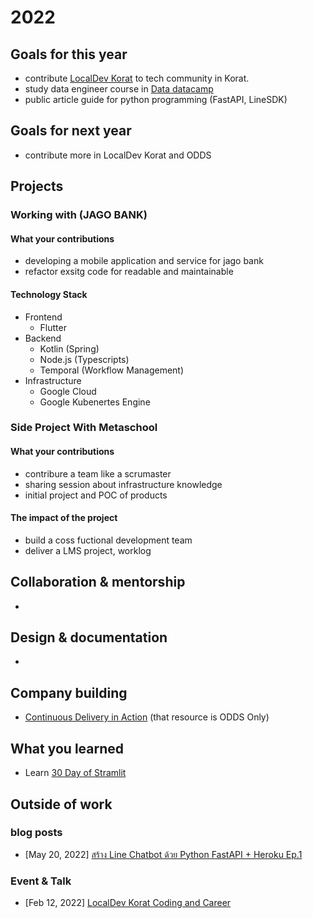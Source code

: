 # 2022
## Goals for this year

* contribute [LocalDev Korat](https://www.facebook.com/localdev.korat) to tech community in Korat.
* study data engineer course in [Data datacamp](https://www.datacamp.com/)
* public article guide for python programming (FastAPI, LineSDK)

## Goals for next year

* contribute more in LocalDev Korat and ODDS

## Projects

### Working with (JAGO BANK)

#### What your contributions

* developing a mobile application and service for jago bank 
* refactor exsitg code for readable and maintainable

#### Technology Stack

* Frontend
    * Flutter
* Backend
    * Kotlin (Spring)
    * Node.js (Typescripts)
    * Temporal (Workflow Management)
* Infrastructure
    * Google Cloud
    * Google Kubenertes Engine

### Side Project With Metaschool

#### What your contributions

* contribure a team like a scrumaster 
* sharing session about infrastructure knowledge
* initial project and POC of products

#### The impact of the project
* build a coss fuctional development team 
* deliver a LMS project, worklog


## Collaboration & mentorship

*

## Design & documentation

*

## Company building

* [Continuous Delivery in Action](https://drive.google.com/drive/u/4/folders/1EEJWmIxHrVuXfZZkyYrD_E-4NKrX-hfs) (that resource is ODDS Only)

## What you learned

* Learn [30 Day of Stramlit](https://share.streamlit.io/tao-isaman/30-day-of-streamlit/main/main.py)

## Outside of work

### blog posts
* [May 20, 2022] [สร้าง Line Chatbot ด้วย Python FastAPI + Heroku Ep.1](https://url.odds.team/iy5rTN)

### Event & Talk
* [Feb 12, 2022] [LocalDev Korat Coding and Career](https://www.facebook.com/localdev.korat/photos/a.116318094282005/116317537615394/)
